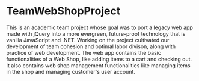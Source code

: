 # TeamWebShopProject
This is an academic team project whose goal was to port a legacy web app made with jQuery into a more evergreen, future-proof technology that is vanilla JavaScript and .NET. 
Working on the project cultivated our development of team cohesion and optimal labor divison, along with practice of web development.
The web app contains the basic functionalities of a Web Shop, like adding items to a cart and checking out. It also contains web shop management functionalities like managing items in the shop and managing customer's user account.
